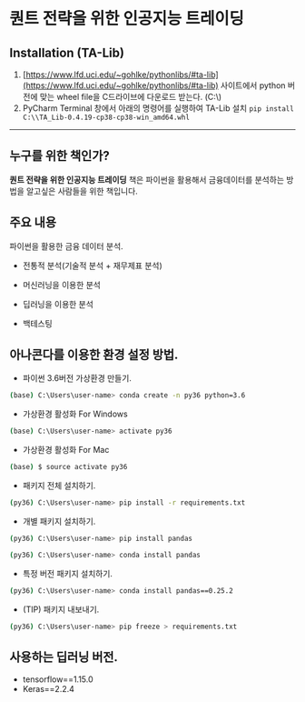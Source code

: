 # 퀀트 전략을 위한 인공지능 트레이딩

## Installation (TA-Lib)
1. [https://www.lfd.uci.edu/~gohlke/pythonlibs/#ta-lib](https://www.lfd.uci.edu/~gohlke/pythonlibs/#ta-lib) 사이트에서 
python 버전에 맞는 wheel file을 C드라이브에 다운로드 받는다. (C:\\)  
1. PyCharm Terminal 창에서 아래의 명령어를 실행하여 TA-Lib 설치
`pip install C:\\TA_Lib-0.4.19-cp38-cp38-win_amd64.whl`



-----------------

## 누구를 위한 책인가?

**퀀트 전략을 위한 인공지능 트레이딩** 책은 파이썬을 활용해서 금융데이터를 분석하는 방법을 알고싶은 사람들을 위한 책입니다.





## 주요 내용
파이썬을 활용한 금융 데이터 분석.

 - 전통적 분석(기술적 분석 + 재무제표 분석)

 - 머신러닝을 이용한 분석

 - 딥러닝을 이용한 분석

 - 백테스팅


 ## 아나콘다를 이용한 환경 설정 방법.


* 파이썬 3.6버전 가상환경 만들기.
```sh
(base) C:\Users\user-name> conda create -n py36 python=3.6
```
* 가상환경 활성화 For Windows
```sh
(base) C:\Users\user-name> activate py36
```

* 가상환경 활성화 For Mac
```sh
(base) $ source activate py36
```

* 패키지 전체 설치하기.
```sh
(py36) C:\Users\user-name> pip install -r requirements.txt
```

* 개별 패키지 설치하기.
```sh
(py36) C:\Users\user-name> pip install pandas
```

```sh
(py36) C:\Users\user-name> conda install pandas
```
* 특정 버전 패키지 설치하기.
```sh
(py36) C:\Users\user-name> conda install pandas==0.25.2
```


* (TIP) 패키지 내보내기.

```sh
(py36) C:\Users\user-name> pip freeze > requirements.txt
```

## 사용하는 딥러닝 버전.

 - tensorflow==1.15.0
 - Keras==2.2.4


 
